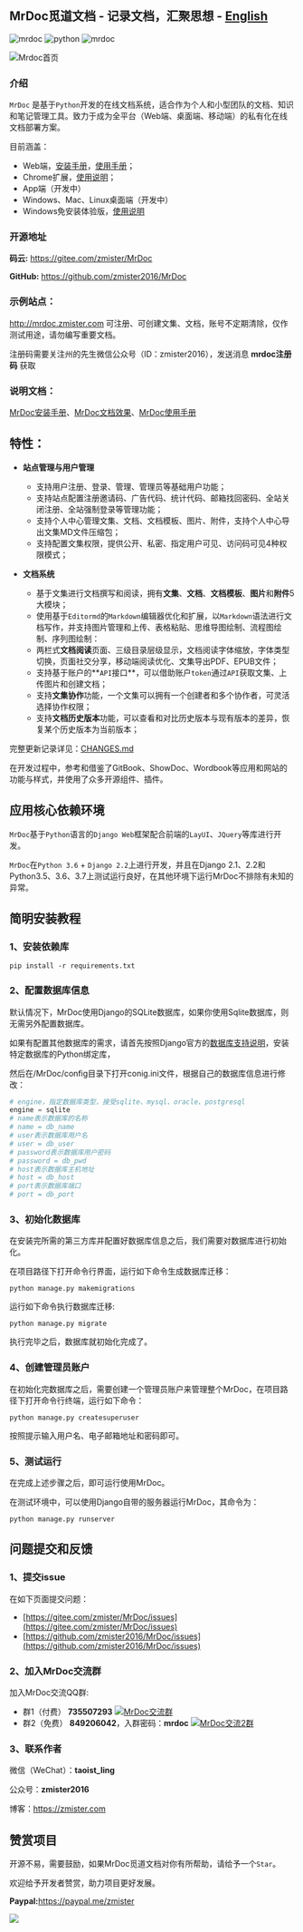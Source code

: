 ## MrDoc觅道文档 - 记录文档，汇聚思想 - [English](./README_ENG.md)

![mrdoc](https://img.shields.io/badge/MrDoc-v0.5.4-brightgreen.svg) ![python](https://img.shields.io/badge/Python-3.5+-blue.svg) ![mrdoc](https://img.shields.io/badge/Django-v2.2-important.svg)

![Mrdoc首页](./captrue/mrdoc-index.png)

### 介绍

`MrDoc` 是基于`Python`开发的在线文档系统，适合作为个人和小型团队的文档、知识和笔记管理工具。致力于成为全平台（Web端、桌面端、移动端）的私有化在线文档部署方案。

目前涵盖：

- Web端，[安装手册](http://mrdoc.zmister.com/project-7/)，[使用手册](http://mrdoc.zmister.com/project-54/)；
- Chrome扩展，[使用说明](http://mrdoc.zmister.com/project-7/doc-243/)；
- App端（开发中）
- Windows、Mac、Linux桌面端（开发中）
- Windows免安装体验版，[使用说明](http://mrdoc.zmister.com/project-7/doc-249/)

### 开源地址

**码云:** <https://gitee.com/zmister/MrDoc>

**GitHub:** <https://github.com/zmister2016/MrDoc>

### 示例站点：
 <http://mrdoc.zmister.com> 可注册、可创建文集、文档，账号不定期清除，仅作测试用途，请勿编写重要文档。
 
 注册码需要关注州的先生微信公众号（ID：zmister2016），发送消息 **mrdoc注册码** 获取

### 说明文档：

[MrDoc安装手册](http://mrdoc.zmister.com/project-7/)、[MrDoc文档效果](http://mrdoc.zmister.com/project-20/)、[MrDoc使用手册](http://mrdoc.zmister.com/project-54/)

## 特性：

- **站点管理与用户管理**
    - 支持用户注册、登录、管理、管理员等基础用户功能；
    - 支持站点配置注册邀请码、广告代码、统计代码、邮箱找回密码、全站关闭注册、全站强制登录等管理功能；
    - 支持个人中心管理文集、文档、文档模板、图片、附件，支持个人中心导出文集MD文件压缩包；
    - 支持配置文集权限，提供公开、私密、指定用户可见、访问码可见4种权限模式；
    
- **文档系统**
    - 基于文集进行文档撰写和阅读，拥有**文集**、**文档**、**文档模板**、**图片**和**附件**5大模块；
    - 使用基于`Editormd`的`Markdown`编辑器优化和扩展，以`Markdown`语法进行文档写作，并支持图片管理和上传、表格粘贴、思维导图绘制、流程图绘制、序列图绘制：
    - 两栏式**文档阅读**页面、三级目录层级显示，文档阅读字体缩放，字体类型切换，页面社交分享，移动端阅读优化、文集导出PDF、EPUB文件；
    - 支持基于账户的**`API`接口**，可以借助账户`token`通过`API`获取文集、上传图片和创建文档；
    - 支持**文集协作**功能，一个文集可以拥有一个创建者和多个协作者，可灵活选择协作权限；
    - 支持**文档历史版本**功能，可以查看和对比历史版本与现有版本的差异，恢复某个历史版本为当前版本；

完整更新记录详见：[CHANGES.md](./CHANGES.md)

在开发过程中，参考和借鉴了GitBook、ShowDoc、Wordbook等应用和网站的功能与样式，并使用了众多开源组件、插件。

## 应用核心依赖环境

`MrDoc`基于`Python`语言的`Django Web`框架配合前端的`LayUI`、`JQuery`等库进行开发。

`MrDoc`在`Python 3.6` + `Django 2.2`上进行开发，并且在Django 2.1、2.2和Python3.5、3.6、3.7上测试运行良好，在其他环境下运行MrDoc不排除有未知的异常。

## 简明安装教程

### 1、安装依赖库
```
pip install -r requirements.txt
```

### 2、配置数据库信息

默认情况下，MrDoc使用Django的SQLite数据库，如果你使用Sqlite数据库，则无需另外配置数据库。

如果有配置其他数据库的需求，请首先按照Django官方的[数据库支持说明](https://docs.djangoproject.com/zh-hans/2.2/ref/databases/)，安装特定数据库的Python绑定库，

然后在/MrDoc/config目录下打开conig.ini文件，根据自己的数据库信息进行修改：

```python
# engine，指定数据库类型，接受sqlite、mysql、oracle、postgresql
engine = sqlite
# name表示数据库的名称
# name = db_name
# user表示数据库用户名
# user = db_user
# password表示数据库用户密码
# password = db_pwd
# host表示数据库主机地址
# host = db_host
# port表示数据库端口
# port = db_port
```

### 3、初始化数据库

在安装完所需的第三方库并配置好数据库信息之后，我们需要对数据库进行初始化。

在项目路径下打开命令行界面，运行如下命令生成数据库迁移：

```
python manage.py makemigrations 
```

运行如下命令执行数据库迁移:

```
python manage.py migrate
```
执行完毕之后，数据库就初始化完成了。

### 4、创建管理员账户
在初始化完数据库之后，需要创建一个管理员账户来管理整个MrDoc，在项目路径下打开命令行终端，运行如下命令：
```
python manage.py createsuperuser
```
按照提示输入用户名、电子邮箱地址和密码即可。
### 5、测试运行
在完成上述步骤之后，即可运行使用MrDoc。

在测试环境中，可以使用Django自带的服务器运行MrDoc，其命令为：

```
python manage.py runserver
```

## 问题提交和反馈

### 1、提交issue

在如下页面提交问题：

- [https://gitee.com/zmister/MrDoc/issues](https://gitee.com/zmister/MrDoc/issues)
- [https://github.com/zmister2016/MrDoc/issues](https://github.com/zmister2016/MrDoc/issues)

### 2、加入MrDoc交流群

加入MrDoc交流QQ群:

- 群1（付费） **735507293** [![](http://pub.idqqimg.com/wpa/images/group.png "MrDoc交流群")](http://shang.qq.com/wpa/qunwpa?idkey=143c23a4ffbd0ba9137d2bce3ee86c83532c05259a0542a69527e36615e64dba) 
- 群2（免费） **849206042**，入群密码：**mrdoc** [![](http://pub.idqqimg.com/wpa/images/group.png "MrDoc交流2群")](http://shang.qq.com/wpa/qunwpa?idkey=4f71054b9a644e3263f695d5f17735ce39063ad7ed4fd5b4e2c5da1ac465e53a)

### 3、联系作者

微信（WeChat）：**taoist_ling**

公众号：**zmister2016**

博客：<https://zmister.com>

## 赞赏项目

开源不易，需要鼓励，如果MrDoc觅道文档对你有所帮助，请给予一个`Star`。

欢迎给予开发者赞赏，助力项目更好发展。

**Paypal:**<https://paypal.me/zmister>

![](./captrue/mrdoc-zan.png)